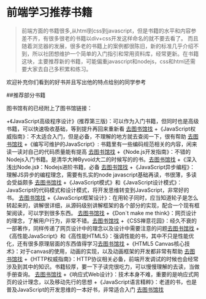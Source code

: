 前端学习推荐书籍
===============
>前端方面的书籍很多,从html到css到javascript，但是书籍的水平和内容参差不齐，有很多很老的书籍以div+css开发这样命名的就不要去看了。
>而且随着浏览器的发展，很多老的书籍上的案例都很陈旧，新的标准几乎介绍不到，所以社团想维护一个简单的入门指引和常用资料库，经常更新。在书籍这块，主要推荐新的书籍，可能偏重javascript和nodejs，css和html还需要大家去自己多积累和练习。


欢迎补充你们看到的好书并且写出他的特点给别的同学参考



##推荐部分书籍

图书馆有的已经附上了图书馆链接：

+《JavaScript高级程序设计》(推荐第三版)：可以作为入门书籍，但同时也是高级书籍，可以快速吸收基础，等到提升再回来重新看 [去图书馆找](http://202.119.228.6:8080/opac/item.php?marc_no=0000463379)
+《JavaScript权威指南》：不太适合入门，但是必备，不理解的地方就去查阅一下，很有帮助 [去图书馆找](http://202.119.228.6:8080/opac/item.php?marc_no=0000468129)
+《编写可维护的JavaScript》: 书籍里有一些编码规范相关的内容，闲来读一读对自己的代码质量能有提高 [去图书馆找](http://202.119.228.6:8080/opac/item.php?marc_no=0000495662)
+《Node.js开发指南》：不错的Nodejs入门书籍。是清华大神Byvoid大二的时候写的的书。[去图书馆找](http://202.119.228.6:8080/opac/item.php?marc_no=0000473754)
+《深入浅出Node.js》：Nodejs进阶书籍，必备  [去图书馆找](http://202.119.228.6:8080/opac/item.php?marc_no=0000577642)
+《JavaScript异步编程》：理解JS异步的编程理念，需要有扎实的node javascript基础再读，书很薄，多读会受益颇多 [去图书馆找](http://202.119.228.6:8080/opac/item.php?marc_no=0000500220)
+《JavaScript模式》和《JavaScript设计模式》：JavaScript的代码模式和设计模式，将开发思维转变到JavaScript，非常好的书。 [去图书馆找](http://202.119.228.6:8080/opac/item.php?marc_no=0000500820)
+《JavaScript框架设计》：在用轮子同时，应当知道轮子是怎么转起来的，讲解很详细，从源码级别讲解框架的各个部分的实现，配合一个现有框架阅读，可以学到很多东西。 [去图书馆找](http://202.119.228.6:8080/opac/item.php?marc_no=0000592990)
+《Don`t make me think》：网页设计的理念，了解用户行为，非常不错。[去图书馆找](http://202.119.228.6:8080/opac/item.php?marc_no=0000617219)
+《CSS禅意花园》：经久不衰的一部著作，同样传递了网页设计中的理念以及设计中需要注意的问题[去图书馆找](http://202.119.228.6:8080/opac/item.php?marc_no=0000473666)
+《高性能JavaScript》和《高性能HTML5》：强调性能的书，其中不只是性能优化，还有很多原理层面的东西值得学习[去图书馆找](http://202.119.228.6:8080/opac/item.php?marc_no=0000422763)
+《HTML5 Canvas核心技术》：对于canvas的使用，动画的实现，以及动画框架的开发都非常有帮助 [去图书馆找](http://202.119.228.6:8080/opac/item.php?marc_no=0000500196)
+《HTTP权威指南》：HTTP协议相关必备，前端开发调试的时候也会经常涉及到其中的知识。书籍较厚，要一下子读完很吃力，可以慢慢理解的去读，当做手册查询。 [去图书馆找](http://202.119.228.6:8080/opac/item.php?marc_no=0000476664)
+《响应式Web设计》：技术本身不难，重要的是响应式网页的设计理念，以及移动先行的思想
+《JavaScript语言精粹》：老道的书，也是普及JavaScript的开发思维的一本好书，非常适合入门 [去图书馆找](http://202.119.228.6:8080/opac/item.php?marc_no=0000479575)
